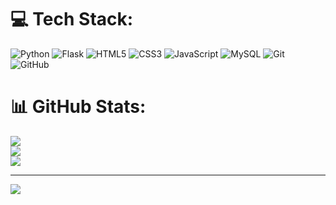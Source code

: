 
# 💻 Tech Stack:
![Python](https://img.shields.io/badge/python-3670A0?style=for-the-badge&logo=python&logoColor=ffdd54) ![Flask](https://img.shields.io/badge/flask-%23000.svg?style=for-the-badge&logo=flask&logoColor=white) ![HTML5](https://img.shields.io/badge/html5-%23E34F26.svg?style=for-the-badge&logo=html5&logoColor=white) ![CSS3](https://img.shields.io/badge/css3-%231572B6.svg?style=for-the-badge&logo=css3&logoColor=white) ![JavaScript](https://img.shields.io/badge/javascript-%23323330.svg?style=for-the-badge&logo=javascript&logoColor=%23F7DF1E) ![MySQL](https://img.shields.io/badge/mysql-4479A1.svg?style=for-the-badge&logo=mysql&logoColor=white) ![Git](https://img.shields.io/badge/git-%23F05033.svg?style=for-the-badge&logo=git&logoColor=white) ![GitHub](https://img.shields.io/badge/github-%23121011.svg?style=for-the-badge&logo=github&logoColor=white)
# 📊 GitHub Stats:
![](https://github-readme-stats.vercel.app/api?username=felipe-fjs&theme=dark&hide_border=false&include_all_commits=false&count_private=false)<br/>
![](https://github-readme-streak-stats.herokuapp.com/?user=felipe-fjs&theme=dark&hide_border=false)<br/>
![](https://github-readme-stats.vercel.app/api/top-langs/?username=felipe-fjs&theme=dark&hide_border=false&include_all_commits=false&count_private=false&layout=compact)

---
[![](https://visitcount.itsvg.in/api?id=felipe-fjs&icon=0&color=0)](https://visitcount.itsvg.in)

<!-- Proudly created with GPRM ( https://gprm.itsvg.in ) -->
